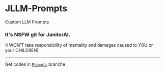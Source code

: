 # JLLM-Prompts
Custom LLM Prompts

### It's NSFW git for JanitorAI.
(I WON'T take responsibility of mentality and damages caused to YOU or your CHILDREN)

---

Get codes in [`Prompts`](https://github.com/TMXRblx/JLLM-Prompts/tree/Prompts) branche
